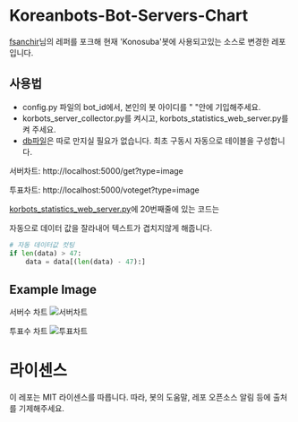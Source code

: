 # Koreanbots-Bot-Servers-Chart
[fsanchir](<https://github.com/fsanchir/Koreanbots-Bot-Servers-Chart>)님의 레퍼를 포크해 현재 'Konosuba'봇에 사용되고있는 소스로 변경한 레포입니다.

## 사용법
- config.py 파일의 bot_id에서, 본인의 봇 아이디를 " "안에 기입해주세요.
- korbots_server_collector.py를 켜시고, korbots_statistics_web_server.py를 켜 주세요.
- [db파일](<https://github.com/SpaceDEVofficial/KBSC/blob/main/server/db/db.db>)은 따로 만지실 필요가 없습니다. 최초 구동시 자동으로 테이블을 구성합니다.
 
서버차트: http://localhost:5000/get?type=image
 
투표차트: http://localhost:5000/voteget?type=image

[korbots_statistics_web_server.py](<https://github.com/SpaceDEVofficial/KBSC/blob/446608672e06abbb61214fe8a4eb5761adece18c/korbots_statistics_web_server.py#L20>)에 20번째줄에 있는 코드는

자동으로 데이터 값을 잘라내어 텍스트가 겹치지않게 해줍니다.
```python
# 자동 데이터값 컷팅
if len(data) > 47:
    data = data[(len(data) - 47):]
```
## Example Image

서버수 차트
![서버차트](<https://media.discordapp.net/attachments/884407186854404106/888801756362977280/output.png?width=1056&height=549>)

투표수 차트
![투표차트](<https://media.discordapp.net/attachments/884407186854404106/888790778770497566/output.png?width=1056&height=549>)
# 라이센스
이 레포는 MIT 라이센스를 따릅니다. 따라, 봇의 도움말, 레포 오픈소스 알림 등에 출처를 기제해주세요.
